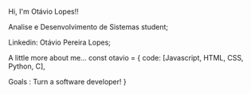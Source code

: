 Hi, I'm Otávio Lopes!! 


Analise e Desenvolvimento de Sistemas student;

Linkedin: Otávio Pereira Lopes;

 A little more about me...
const otavio = {
  code: [Javascript, HTML, CSS, Python, C],

Goals : Turn a software developer!
}
